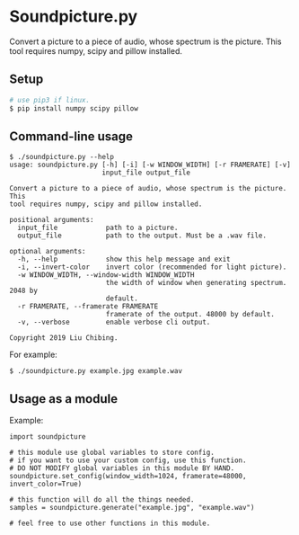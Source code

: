 # Soundpicture.py

Convert a picture to a piece of audio, whose spectrum is the picture. This
tool requires numpy, scipy and pillow installed.

## Setup

```bash
# use pip3 if linux.
$ pip install numpy scipy pillow
```

## Command-line usage

```
$ ./soundpicture.py --help
usage: soundpicture.py [-h] [-i] [-w WINDOW_WIDTH] [-r FRAMERATE] [-v]
                       input_file output_file

Convert a picture to a piece of audio, whose spectrum is the picture. This
tool requires numpy, scipy and pillow installed.

positional arguments:
  input_file            path to a picture.
  output_file           path to the output. Must be a .wav file.

optional arguments:
  -h, --help            show this help message and exit
  -i, --invert-color    invert color (recommended for light picture).
  -w WINDOW_WIDTH, --window-width WINDOW_WIDTH
                        the width of window when generating spectrum. 2048 by
                        default.
  -r FRAMERATE, --framerate FRAMERATE
                        framerate of the output. 48000 by default.
  -v, --verbose         enable verbose cli output.

Copyright 2019 Liu Chibing.
```

For example:
```
$ ./soundpicture.py example.jpg example.wav
```

## Usage as a module
Example:

```python3
import soundpicture

# this module use global variables to store config.
# if you want to use your custom config, use this function.
# DO NOT MODIFY global variables in this module BY HAND.
soundpicture.set_config(window_width=1024, framerate=48000, invert_color=True)

# this function will do all the things needed.
samples = soundpicture.generate("example.jpg", "example.wav")

# feel free to use other functions in this module.
```

